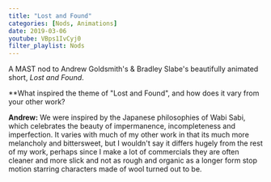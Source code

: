 ```yaml
---
title: "Lost and Found"
categories: [Nods, Animations]
date: 2019-03-06
youtube: VBps1IvCyj0
filter_playlist: Nods
---
```


A MAST nod to Andrew Goldsmith's & Bradley Slabe's beautifully animated short, _Lost and Found_.

**What inspired the theme of "Lost and Found", and how does it vary from your other work?

**Andrew:** We were inspired by the Japanese philosophies of Wabi Sabi, which celebrates the beauty of impermanence, incompleteness and imperfection. It varies with much of my other work in that its much more melancholy and bittersweet, but I wouldn't say it differs hugely from the rest of my work, perhaps since I make a lot of commercials they are often cleaner and more slick and not as rough and organic as a longer form stop motion starring characters made of wool turned out to be.
